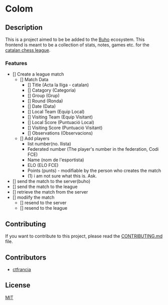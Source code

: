 # Colom

## Description
This is a project aimed to be be added to the [Buho](https://github.com/ctfrancia/buho) ecosystem.
This frontend is meant to be a collection of stats, notes, games etc. for the [catalan chess league](https://www.escacs.cat).

### Features
- [] Create a league match 
  - [] Match Data
    - [] Title (Acta la lliga - catalan)
    - [] Catagory (Categoria)
    - [] Group (Grup)
    - [] Round (Ronda)
    - [] Date (Data)
    - [] Local Team (Equip Local)
    - [] Visiting Team (Equip Visitant)
    - [] Local Score (Puntuació Local)
    - [] Visiting Score (Puntuació Visitant)
    - [] Observations (Observacions)
  - [] Add players
    - list number(no. llista)
    - Federated number (The player's number in the federation, Codi FCE)
    - Name (nom de l'esportista)
    - ELO (ELO FCE)
    - Points (punts) - modifiable by the person who creates the match
    - (1) i am not sure what this is. Ask.
- [] send the match to the server(buho)
- [] send the match to the league
- [] retrieve the match from the server
- [] modiify the match
  - [] resend to the server
  - [] resend to the league
## Contributing
If you want to contribute to this project, please read the [CONTRIBUTING.md](CONTRIBUTING.md) file.

## Contributors
- [ctfrancia](https://github.com/ctfrancia)

## License
[MIT](LICENSE)
